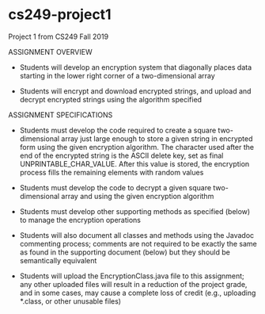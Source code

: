 # cs249-project1
Project 1 from CS249 Fall 2019


ASSIGNMENT OVERVIEW

- Students will develop an encryption system that diagonally places data starting in the lower right corner of a two-dimensional array

- Students will encrypt and download encrypted strings, and upload and decrypt encrypted strings using the algorithm specified

ASSIGNMENT SPECIFICATIONS


- Students must develop the code required to create a square two-dimensional array just large enough to store a given string in encrypted 
form using the given encryption algorithm. The character used after the end of the encrypted string is the ASCII delete key, 
set as final UNPRINTABLE_CHAR_VALUE. After this value is stored, the encryption process fills the remaining elements with random values

- Students must develop the code to decrypt a given square two-dimensional array and using the given encryption algorithm

- Students must develop other supporting methods as specified (below) to manage the encryption operations

- Students will also document all classes and methods using the Javadoc commenting process; comments are not required to be exactly 
the same as found in the supporting document (below) but they should be semantically equivalent

- Students will upload the EncryptionClass.java file to this assignment; any other uploaded files will result in a reduction of the 
project grade, and in some cases, may cause a complete loss of credit (e.g., uploading *.class, or other unusable files)
